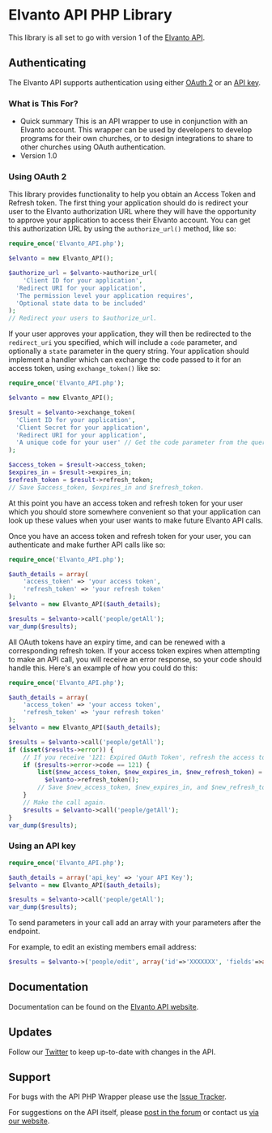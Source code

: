 # Elvanto API PHP Library

This library is all set to go with version 1 of the <a href="https://www.elvanto.com/api/" target="_blank">Elvanto API</a>.

## Authenticating

The Elvanto API supports authentication using either <a href="https://www.elvanto.com/api/getting-started/#oauth" target="_blank">OAuth 2</a> or an <a href="https://www.elvanto.com/api/getting-started/#api_key" target="_blank">API key</a>.

### What is This For?

* Quick summary
This is an API wrapper to use in conjunction with an Elvanto account. This wrapper can be used by developers to develop programs for their own churches, or to design integrations to share to other churches using OAuth authentication.
* Version 1.0

### Using OAuth 2

This library provides functionality to help you obtain an Access Token and Refresh token. The first thing your application should do is redirect your user to the Elvanto authorization URL where they will have the opportunity to approve your application to access their Elvanto account. You can get this authorization URL by using the `authorize_url()` method, like so:

```php
require_once('Elvanto_API.php');

$elvanto = new Elvanto_API();

$authorize_url = $elvanto->authorize_url(
	'Client ID for your application',
  'Redirect URI for your application',
  'The permission level your application requires',
  'Optional state data to be included'
);
// Redirect your users to $authorize_url.
```

If your user approves your application, they will then be redirected to the `redirect_uri` you specified, which will include a `code` parameter, and optionally a `state` parameter in the query string. Your application should implement a handler which can exchange the code passed to it for an access token, using `exchange_token()` like so:

```php
require_once('Elvanto_API.php');

$elvanto = new Elvanto_API();

$result = $elvanto->exchange_token(
  'Client ID for your application',
  'Client Secret for your application',
  'Redirect URI for your application',
  'A unique code for your user' // Get the code parameter from the query string.
);

$access_token = $result->access_token;
$expires_in = $result->expires_in;
$refresh_token = $result->refresh_token;
// Save $access_token, $expires_in and $refresh_token.
```

At this point you have an access token and refresh token for your user which you should store somewhere convenient so that your application can look up these values when your user wants to make future Elvanto API calls.

Once you have an access token and refresh token for your user, you can authenticate and make further API calls like so:

```php
require_once('Elvanto_API.php');

$auth_details = array(
	'access_token' => 'your access token',
	'refresh_token' => 'your refresh token'
);
$elvanto = new Elvanto_API($auth_details);

$results = $elvanto->call('people/getAll');
var_dump($results);
```

All OAuth tokens have an expiry time, and can be renewed with a corresponding refresh token. If your access token expires when attempting to make an API call, you will receive an error response, so your code should handle this. Here's an example of how you could do this:

```php
require_once('Elvanto_API.php');

$auth_details = array(
	'access_token' => 'your access token',
	'refresh_token' => 'your refresh token'
);
$elvanto = new Elvanto_API($auth_details);

$results = $elvanto->call('people/getAll');
if (isset($results->error)) {
	// If you receive '121: Expired OAuth Token', refresh the access token.
	if ($results->error->code == 121) {
		list($new_access_token, $new_expires_in, $new_refresh_token) =
		  $elvanto->refresh_token();
		// Save $new_access_token, $new_expires_in, and $new_refresh_token.
	}
	// Make the call again.
	$results = $elvanto->call('people/getAll');
}
var_dump($results);
```

### Using an API key

```php
require_once('Elvanto_API.php');

$auth_details = array('api_key' => 'your API Key');
$elvanto = new Elvanto_API($auth_details);

$results = $elvanto->call('people/getAll');
var_dump($results);
```

To send parameters in your call add an array with your parameters after the endpoint. 

For example, to edit an existing members email address:
```php
$results = $elvanto->('people/edit', array('id'=>'XXXXXXX', 'fields'=>array('email'=>'new_email@address.com')));
```

## Documentation

Documentation can be found on the <a href="https://www.elvanto.com/api/" target="_blank">Elvanto API website</a>.

## Updates

Follow our <a href="http://twitter.com/ElvantoAPI" target="_blank">Twitter</a> to keep up-to-date with changes in the API.

## Support

For bugs with the API PHP Wrapper please use the <a href="https://github.com/elvanto/api-php/issues">Issue Tracker</a>.

For suggestions on the API itself, please <a href="http://support.elvanto.com/support/discussions/forums/1000123316" target="_blank">post in the forum</a> or contact us <a href="http://support.elvanto.com/support/tickets/new/" target="_blank">via our website</a>.
